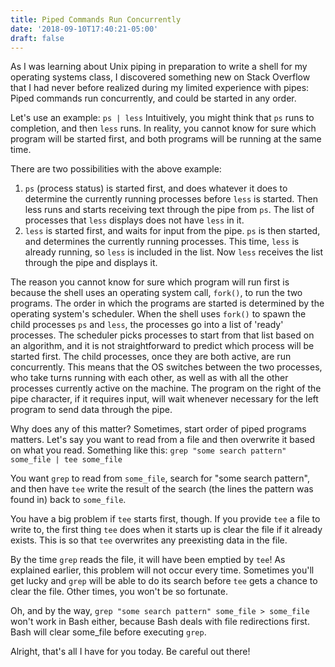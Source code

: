 ```yaml
---
title: Piped Commands Run Concurrently
date: '2018-09-10T17:40:21-05:00'
draft: false
---
```

As I was learning about Unix piping in preparation to write a shell for my operating systems class, I discovered something new on Stack Overflow that I had never before realized during my limited experience with pipes: Piped commands run concurrently, and could be started in any order.

Let's use an example: `ps | less`
Intuitively, you might think that `ps` runs to completion, and then `less` runs. In reality, you cannot know for sure which program will be started first, and both programs will be running at the same time.

There are two possibilities with the above example:
1. `ps` (process status) is started first, and does whatever it does to determine the currently running processes before `less` is started. Then less runs and starts receiving text through the pipe from `ps`. The list of processes that `less` displays does not have `less` in it.
2. `less` is started first, and waits for input from the pipe. `ps` is then started, and determines the currently running processes. This time, `less` is already running, so `less` is included in the list. Now `less` receives the list through the pipe and displays it.

The reason you cannot know for sure which program will run first is because the shell uses an operating system call, `fork()`, to run the two programs. The order in which the programs are started is determined by the operating system's scheduler. When the shell uses `fork()` to spawn the child processes `ps` and `less`, the processes go into a list of 'ready' processes. The scheduler picks processes to start from that list based on an algorithm, and it is not straightforward to predict which process will be started first. The child processes, once they are both active, are run concurrently. This means that the OS switches between the two processes, who take turns running with each other, as well as with all the other processes currently active on the machine. The program on the right of the pipe character, if it requires input, will wait whenever necessary for the left program to send data through the pipe.

Why does any of this matter? Sometimes, start order of piped programs matters. Let's say you want to read from a file and then overwrite it based on what you read. Something like this: `grep "some search pattern" some_file | tee some_file`

You want `grep` to read from `some_file`, search for "some search pattern", and then have `tee` write the result of the search (the lines the pattern was found in) back to `some_file`.

You have a big problem if `tee` starts first, though. If you provide `tee` a file to write to, the first thing `tee` does when it starts up is clear the file if it already exists. This is so that `tee` overwrites any preexisting data in the file.

By the time `grep` reads the file, it will have been emptied by `tee`! As explained earlier, this problem will not occur every time. Sometimes you'll get lucky and `grep` will be able to do its search before `tee` gets a chance to clear the file. Other times, you won't be so fortunate.

Oh, and by the way, `grep "some search pattern" some_file > some_file` won't work in Bash either, because Bash deals with file redirections first. Bash will clear some_file before executing `grep`.

Alright, that's all I have for you today. Be careful out there!
